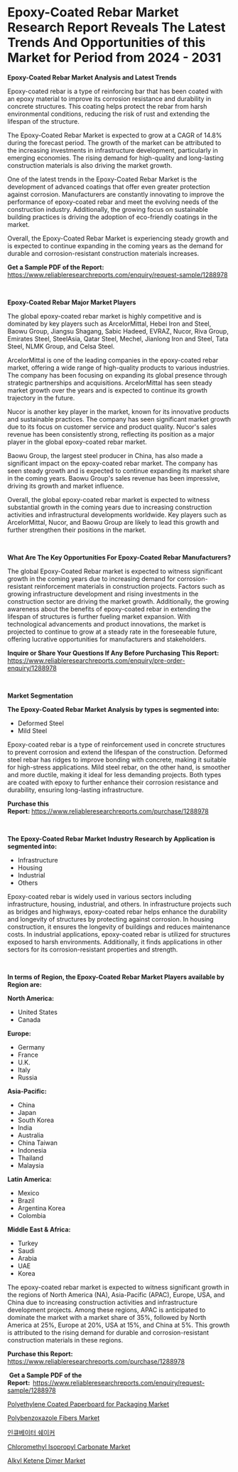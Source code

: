<p><h1>Epoxy-Coated Rebar Market Research Report Reveals The Latest Trends And Opportunities of this Market for Period from 2024 - 2031</h1></p><p><strong>Epoxy-Coated Rebar Market Analysis and Latest Trends</strong></p>
<p><p>Epoxy-coated rebar is a type of reinforcing bar that has been coated with an epoxy material to improve its corrosion resistance and durability in concrete structures. This coating helps protect the rebar from harsh environmental conditions, reducing the risk of rust and extending the lifespan of the structure.</p><p>The Epoxy-Coated Rebar Market is expected to grow at a CAGR of 14.8% during the forecast period. The growth of the market can be attributed to the increasing investments in infrastructure development, particularly in emerging economies. The rising demand for high-quality and long-lasting construction materials is also driving the market growth.</p><p>One of the latest trends in the Epoxy-Coated Rebar Market is the development of advanced coatings that offer even greater protection against corrosion. Manufacturers are constantly innovating to improve the performance of epoxy-coated rebar and meet the evolving needs of the construction industry. Additionally, the growing focus on sustainable building practices is driving the adoption of eco-friendly coatings in the market.</p><p>Overall, the Epoxy-Coated Rebar Market is experiencing steady growth and is expected to continue expanding in the coming years as the demand for durable and corrosion-resistant construction materials increases.</p></p>
<p><strong>Get a Sample PDF of the Report:&nbsp;</strong> <a href="https://www.reliableresearchreports.com/enquiry/request-sample/1288978">https://www.reliableresearchreports.com/enquiry/request-sample/1288978</a></p>
<p>&nbsp;</p>
<p><strong>Epoxy-Coated Rebar Major Market Players</strong></p>
<p><p>The global epoxy-coated rebar market is highly competitive and is dominated by key players such as ArcelorMittal, Hebei Iron and Steel, Baowu Group, Jiangsu Shagang, Sabic Hadeed, EVRAZ, Nucor, Riva Group, Emirates Steel, SteelAsia, Qatar Steel, Mechel, Jianlong Iron and Steel, Tata Steel, NLMK Group, and Celsa Steel. </p><p>ArcelorMittal is one of the leading companies in the epoxy-coated rebar market, offering a wide range of high-quality products to various industries. The company has been focusing on expanding its global presence through strategic partnerships and acquisitions. ArcelorMittal has seen steady market growth over the years and is expected to continue its growth trajectory in the future. </p><p>Nucor is another key player in the market, known for its innovative products and sustainable practices. The company has seen significant market growth due to its focus on customer service and product quality. Nucor's sales revenue has been consistently strong, reflecting its position as a major player in the global epoxy-coated rebar market.</p><p>Baowu Group, the largest steel producer in China, has also made a significant impact on the epoxy-coated rebar market. The company has seen steady growth and is expected to continue expanding its market share in the coming years. Baowu Group's sales revenue has been impressive, driving its growth and market influence.</p><p>Overall, the global epoxy-coated rebar market is expected to witness substantial growth in the coming years due to increasing construction activities and infrastructural developments worldwide. Key players such as ArcelorMittal, Nucor, and Baowu Group are likely to lead this growth and further strengthen their positions in the market.</p></p>
<p>&nbsp;</p>
<p><strong>What Are The Key Opportunities For Epoxy-Coated Rebar Manufacturers?</strong></p>
<p><p>The global Epoxy-Coated Rebar market is expected to witness significant growth in the coming years due to increasing demand for corrosion-resistant reinforcement materials in construction projects. Factors such as growing infrastructure development and rising investments in the construction sector are driving the market growth. Additionally, the growing awareness about the benefits of epoxy-coated rebar in extending the lifespan of structures is further fueling market expansion. With technological advancements and product innovations, the market is projected to continue to grow at a steady rate in the foreseeable future, offering lucrative opportunities for manufacturers and stakeholders.</p></p>
<p><strong>Inquire or Share Your Questions If Any Before Purchasing This Report:</strong> <a href="https://www.reliableresearchreports.com/enquiry/pre-order-enquiry/1288978">https://www.reliableresearchreports.com/enquiry/pre-order-enquiry/1288978</a></p>
<p>&nbsp;</p>
<p><strong>Market Segmentation</strong></p>
<p><strong>The Epoxy-Coated Rebar Market Analysis by types is segmented into:</strong></p>
<p><ul><li>Deformed Steel</li><li>Mild Steel</li></ul></p>
<p><p>Epoxy-coated rebar is a type of reinforcement used in concrete structures to prevent corrosion and extend the lifespan of the construction. Deformed steel rebar has ridges to improve bonding with concrete, making it suitable for high-stress applications. Mild steel rebar, on the other hand, is smoother and more ductile, making it ideal for less demanding projects. Both types are coated with epoxy to further enhance their corrosion resistance and durability, ensuring long-lasting infrastructure.</p></p>
<p><strong>Purchase this Report:&nbsp;</strong><a href="https://www.reliableresearchreports.com/purchase/1288978">https://www.reliableresearchreports.com/purchase/1288978</a></p>
<p>&nbsp;</p>
<p><strong>The Epoxy-Coated Rebar Market Industry Research by Application is segmented into:</strong></p>
<p><ul><li>Infrastructure</li><li>Housing</li><li>Industrial</li><li>Others</li></ul></p>
<p><p>Epoxy-coated rebar is widely used in various sectors including infrastructure, housing, industrial, and others. In infrastructure projects such as bridges and highways, epoxy-coated rebar helps enhance the durability and longevity of structures by protecting against corrosion. In housing construction, it ensures the longevity of buildings and reduces maintenance costs. In industrial applications, epoxy-coated rebar is utilized for structures exposed to harsh environments. Additionally, it finds applications in other sectors for its corrosion-resistant properties and strength.</p></p>
<p>&nbsp;</p>
<p><strong>In terms of Region, the Epoxy-Coated Rebar Market Players available by Region are:</strong></p>
<p>
    <p> <strong> North America: </strong>
        <ul>
            <li>United States</li>
            <li>Canada</li>
        </ul>
        </p> 
    <p> <strong> Europe: </strong>
        <ul>
            <li>Germany</li>
            <li>France</li>
            <li>U.K.</li>
            <li>Italy</li>
            <li>Russia</li>
        </ul>
        </p> 
    <p> <strong> Asia-Pacific: </strong>
        <ul>
            <li>China</li>
            <li>Japan</li>
            <li>South Korea</li>
            <li>India</li>
            <li>Australia</li>
            <li>China Taiwan</li>
            <li>Indonesia</li>
            <li>Thailand</li>
            <li>Malaysia</li>
        </ul>
        </p> 
    <p> <strong> Latin America: </strong>
        <ul>
            <li>Mexico</li>
            <li>Brazil</li>
            <li>Argentina Korea</li>
            <li>Colombia</li>
        </ul>
        </p> 
    <p> <strong> Middle East & Africa: </strong>
        <ul>
            <li>Turkey</li>
            <li>Saudi</li>
            <li>Arabia</li>
            <li>UAE</li>
            <li>Korea</li>
        </ul>
    </p>
    </p>
<p><p>The epoxy-coated rebar market is expected to witness significant growth in the regions of North America (NA), Asia-Pacific (APAC), Europe, USA, and China due to increasing construction activities and infrastructure development projects. Among these regions, APAC is anticipated to dominate the market with a market share of 35%, followed by North America at 25%, Europe at 20%, USA at 15%, and China at 5%. This growth is attributed to the rising demand for durable and corrosion-resistant construction materials in these regions.</p></p>
<p><strong>Purchase this Report: </strong><a href="https://www.reliableresearchreports.com/purchase/1288978">https://www.reliableresearchreports.com/purchase/1288978</a></p>
<p>&nbsp;<strong>Get a Sample PDF of the Report:&nbsp;&nbsp;</strong><a href="https://www.reliableresearchreports.com/enquiry/request-sample/1288978">https://www.reliableresearchreports.com/enquiry/request-sample/1288978</a></p>
<p><strong></strong></p>
<p><p><a href="https://gamy-alyssum-396.notion.site/Polyethylene-Coated-Paperboard-for-Packaging-Market-Provides-Detailed-Segmentation-of-this-Market-ba-906b3864bd404afe8d84311a04839ce3">Polyethylene Coated Paperboard for Packaging Market</a></p><p><a href="https://natural-crush-b99.notion.site/Polybenzoxazole-Fibers-Market-Size-Furnishes-Valuable-Information-Encompassing-Market-Share-Market--8539227cfd5e4895b7743998bd4dc637">Polybenzoxazole Fibers Market</a></p><p><a href="https://medium.com/@shareneboothestellesvwq36l/%EC%9D%B8%ED%81%90%EB%B2%A0%EC%9D%B4%ED%84%B0-%EC%89%90%EC%9D%B4%EC%BB%A4-%EC%8B%9C%EC%9E%A5-%EC%A0%84%EB%A7%9D-%EC%82%B0%EC%97%85-%EA%B0%9C%EC%9A%94-%EB%B0%8F-%EC%98%88%EC%B8%A1-2024%EB%85%84%EB%B6%80%ED%84%B0-2031%EB%85%84-b17f92298ae6">인큐베이터 쉐이커</a></p><p><a href="https://view.publitas.com/reportprime-1/chloromethyl-isopropyl-carbonate-market-research-report-the-key-to-successful-business-strategy-forecasted-for-period-from-2024-2031/">Chloromethyl Isopropyl Carbonate Market</a></p><p><a href="https://view.publitas.com/reportprime-1/alkyl-ketene-dimer-market-size-market-trends-and-growth-outlook-forecasted-for-period-from-2024-to-2031/">Alkyl Ketene Dimer Market</a></p></p>